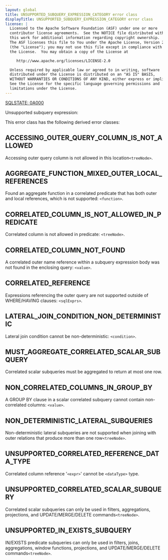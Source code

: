 ```yaml
---
layout: global
title: UNSUPPORTED_SUBQUERY_EXPRESSION_CATEGORY error class
displayTitle: UNSUPPORTED_SUBQUERY_EXPRESSION_CATEGORY error class
license: |
  Licensed to the Apache Software Foundation (ASF) under one or more
  contributor license agreements.  See the NOTICE file distributed with
  this work for additional information regarding copyright ownership.
  The ASF licenses this file to You under the Apache License, Version 2.0
  (the "License"); you may not use this file except in compliance with
  the License.  You may obtain a copy of the License at

     http://www.apache.org/licenses/LICENSE-2.0

  Unless required by applicable law or agreed to in writing, software
  distributed under the License is distributed on an "AS IS" BASIS,
  WITHOUT WARRANTIES OR CONDITIONS OF ANY KIND, either express or implied.
  See the License for the specific language governing permissions and
  limitations under the License.
---
```


[SQLSTATE: 0A000](sql-error-conditions-sqlstates.html#class-0A-feature-not-supported)

Unsupported subquery expression:

This error class has the following derived error classes:

## ACCESSING_OUTER_QUERY_COLUMN_IS_NOT_ALLOWED

Accessing outer query column is not allowed in this location`<treeNode>`.

## AGGREGATE_FUNCTION_MIXED_OUTER_LOCAL_REFERENCES

Found an aggregate function in a correlated predicate that has both outer and local references, which is not supported: `<function>`.

## CORRELATED_COLUMN_IS_NOT_ALLOWED_IN_PREDICATE

Correlated column is not allowed in predicate: `<treeNode>`.

## CORRELATED_COLUMN_NOT_FOUND

A correlated outer name reference within a subquery expression body was not found in the enclosing query: `<value>`.

## CORRELATED_REFERENCE

Expressions referencing the outer query are not supported outside of WHERE/HAVING clauses: `<sqlExprs>`.

## LATERAL_JOIN_CONDITION_NON_DETERMINISTIC

Lateral join condition cannot be non-deterministic: `<condition>`.

## MUST_AGGREGATE_CORRELATED_SCALAR_SUBQUERY

Correlated scalar subqueries must be aggregated to return at most one row.

## NON_CORRELATED_COLUMNS_IN_GROUP_BY

A GROUP BY clause in a scalar correlated subquery cannot contain non-correlated columns: `<value>`.

## NON_DETERMINISTIC_LATERAL_SUBQUERIES

Non-deterministic lateral subqueries are not supported when joining with outer relations that produce more than one row`<treeNode>`.

## UNSUPPORTED_CORRELATED_REFERENCE_DATA_TYPE

Correlated column reference '`<expr>`' cannot be `<dataType>` type.

## UNSUPPORTED_CORRELATED_SCALAR_SUBQUERY

Correlated scalar subqueries can only be used in filters, aggregations, projections, and UPDATE/MERGE/DELETE commands`<treeNode>`.

## UNSUPPORTED_IN_EXISTS_SUBQUERY

IN/EXISTS predicate subqueries can only be used in filters, joins, aggregations, window functions, projections, and UPDATE/MERGE/DELETE commands`<treeNode>`.


